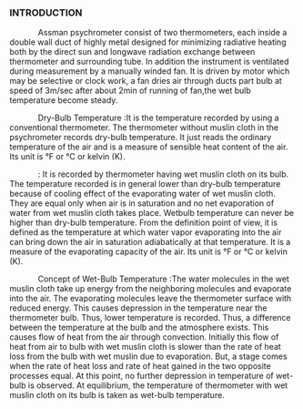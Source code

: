 ### INTRODUCTION<br>

<p style="text-indent:50px;">Assman psychrometer consist of two thermometers, each inside a double wall duct of highly metal designed for minimizing radiative heating both by the direct sun and longwave radiation exchange between thermometer and surrounding tube. In addition the instrument is ventilated during measurement by a manually winded fan. It is driven by motor which may be selective or clock work, a fan dries air through ducts part bulb at speed of 3m/sec after about 2min of running of fan,the wet bulb temperature become steady. 
 </p>

<p style="text-indent:50px;">Dry-Bulb Temperature :It is the temperature recorded by using a conventional thermometer. The thermometer without muslin cloth in the psychrometer records dry-bulb temperature. It just reads the ordinary temperature of the air and is a measure of sensible heat content of the air. Its unit is °F or °C or kelvin (K). </p>

<p style="text-indent:50px;">: It is recorded by thermometer having wet muslin cloth on its bulb. The temperature recorded is in general lower than dry-bulb temperature because of cooling effect of the evaporating water of wet muslin cloth. They are equal only when air is in saturation and no net evaporation of water from wet muslin cloth takes place. Wetbulb temperature can never be higher than dry-bulb temperature. From the definition point of view, it is defined as the temperature at which water vapor evaporating into the air can bring down the air in saturation adiabatically at that temperature. It is a measure of the evaporating capacity of the air. Its unit is °F or °C or kelvin (K).
</p>

<p style="text-indent:50px;">Concept of Wet-Bulb Temperature :The water molecules in the wet muslin cloth take up energy from the neighboring molecules and evaporate into the air. The evaporating molecules leave the thermometer surface with reduced energy. This causes depression in the temperature near the thermometer bulb. Thus, lower temperature is recorded. Thus, a difference between the temperature at the bulb and the atmosphere exists. This causes flow of heat from the air through convection. Initially this flow of heat from air to bulb with wet muslin cloth is slower than the rate of heat loss from the bulb with wet muslin due to evaporation. But, a stage comes when the rate of heat loss and rate of heat gained in the two opposite processes equal. At this point, no further depression in temperature of wet-bulb is observed. At equilibrium, the temperature of thermometer with wet muslin cloth on its bulb is taken as wet-bulb temperature.
</p>